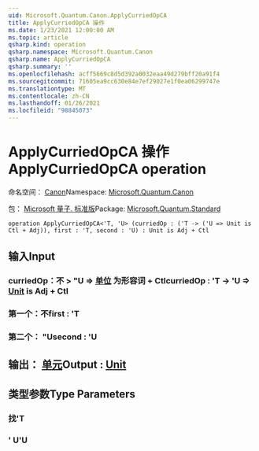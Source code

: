 ```yaml
---
uid: Microsoft.Quantum.Canon.ApplyCurriedOpCA
title: ApplyCurriedOpCA 操作
ms.date: 1/23/2021 12:00:00 AM
ms.topic: article
qsharp.kind: operation
qsharp.namespace: Microsoft.Quantum.Canon
qsharp.name: ApplyCurriedOpCA
qsharp.summary: ''
ms.openlocfilehash: acff5669c8d5d392a0032eaa49d279bff20a91f4
ms.sourcegitcommit: 71605ea9cc630e84e7ef29027e1f0ea06299747e
ms.translationtype: MT
ms.contentlocale: zh-CN
ms.lasthandoff: 01/26/2021
ms.locfileid: "98845073"
---
```

# <a name="applycurriedopca-operation"></a><span data-ttu-id="98e5a-102">ApplyCurriedOpCA 操作</span><span class="sxs-lookup"><span data-stu-id="98e5a-102">ApplyCurriedOpCA operation</span></span>

<span data-ttu-id="98e5a-103">命名空间： [Canon](xref:Microsoft.Quantum.Canon)</span><span class="sxs-lookup"><span data-stu-id="98e5a-103">Namespace: [Microsoft.Quantum.Canon](xref:Microsoft.Quantum.Canon)</span></span>

<span data-ttu-id="98e5a-104">包： [Microsoft 量子. 标准版](https://nuget.org/packages/Microsoft.Quantum.Standard)</span><span class="sxs-lookup"><span data-stu-id="98e5a-104">Package: [Microsoft.Quantum.Standard](https://nuget.org/packages/Microsoft.Quantum.Standard)</span></span>




```qsharp
operation ApplyCurriedOpCA<'T, 'U> (curriedOp : ('T -> ('U => Unit is Ctl + Adj)), first : 'T, second : 'U) : Unit is Adj + Ctl
```


## <a name="input"></a><span data-ttu-id="98e5a-105">输入</span><span class="sxs-lookup"><span data-stu-id="98e5a-105">Input</span></span>

### <a name="curriedop--t---u--unit--is-adj--ctl"></a><span data-ttu-id="98e5a-106">curriedOp：不 > "U => [单位](xref:microsoft.quantum.lang-ref.unit)  为形容词 + Ctl</span><span class="sxs-lookup"><span data-stu-id="98e5a-106">curriedOp : 'T -> 'U => [Unit](xref:microsoft.quantum.lang-ref.unit)  is Adj + Ctl</span></span>




### <a name="first--t"></a><span data-ttu-id="98e5a-107">第一个：不</span><span class="sxs-lookup"><span data-stu-id="98e5a-107">first : 'T</span></span>




### <a name="second--u"></a><span data-ttu-id="98e5a-108">第二个： "U</span><span class="sxs-lookup"><span data-stu-id="98e5a-108">second : 'U</span></span>





## <a name="output--unit"></a><span data-ttu-id="98e5a-109">输出： [单元](xref:microsoft.quantum.lang-ref.unit)</span><span class="sxs-lookup"><span data-stu-id="98e5a-109">Output : [Unit](xref:microsoft.quantum.lang-ref.unit)</span></span>



## <a name="type-parameters"></a><span data-ttu-id="98e5a-110">类型参数</span><span class="sxs-lookup"><span data-stu-id="98e5a-110">Type Parameters</span></span>

### <a name="t"></a><span data-ttu-id="98e5a-111">找</span><span class="sxs-lookup"><span data-stu-id="98e5a-111">'T</span></span>


### <a name="u"></a><span data-ttu-id="98e5a-112">' U</span><span class="sxs-lookup"><span data-stu-id="98e5a-112">'U</span></span>


